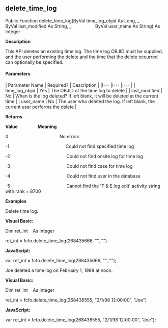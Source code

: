delete_time_log
-----------------

Public Function delete_time_log(ByVal time_log_objid As Long, _
                  ByVal last_modified As String, _
                  ByVal user_name As String) As Integer

**Description**

This API deletes an existing time log. The time log OBJID must be supplied, and the user performing the delete and the time that the delete occurred can optionally be specified.

#### Parameters

| Parameter Name | Required? | Description |
|!--- |!--- |!--- |
| time_log_objid | Yes | The OBJID of the time log to delete |
| last_modified | No | When is the log deleted? If left blank, it will be deleted at the current time |
| user_name | No | The user who deleted the log. If left blank, the current user performs the delete |

**Returns**

**Value**                **Meaning**

0                                         No errors

-1                                             Could not find specified time log

-2                                             Could not find onsite log for time log

-3                                             Could not find case for time log

-4                                             Could not find user in the database

-5                                             Cannot find the 'T & E log edit' activity string with rank = 8700

**Examples**

 Delete time log.

**Visual Basic:**

Dim ret_int    As Integer

ret_int = fcfo.delete_time_log(268435666, "", "")

**JavaScript:**

var ret_int = fcfo.delete_time_log(268435666, "", "");

 Joe deleted a time log on February 1, 1998 at noon.

**Visual Basic:**

Dim ret_int    As Integer

ret_int = fcfo.delete_time_log(268436555, "2/1/98 12:00:00", "Joe")

**JavaScript:**

var ret_int = fcfo.delete_time_log(268436555, "2/1/98 12:00:00", "Joe");